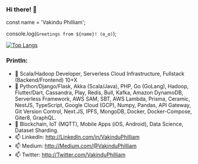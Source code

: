 ### Hi there! 👋

const name = 'Vakindu Philliam';

console.log(`Greetings from ${name}! (ʘ‿ʘ)`);

[![Top Langs](https://github-readme-stats.vercel.app/api/top-langs/?username=vakinduphilliam)](https://github.com/vakinduphilliam/github-readme-stats)

### Println:

- 🔭 Scala/Hadoop Developer, Serverless Cloud Infrastructure, Fullstack (Backend/Frontend) 10+X
- 🌱 Python/Django/Flask, Akka (Scala/Java), PHP, Go (GoLang), Hadoop, Flutter/Dart, Cassandra, Play, Redis, Bull, Kafka, Amazon DynamoDB, Serverless Framework, AWS SAM, SBT, AWS Lambda, Prisma, Ceramic, NestJS, TypeScript, Google Cloud (GCP), Numpy, Pandas, API Gateway, Git Version Control, Next.JS, IPFS, MongoDB, Docker, Docker-Compose, Giter8, GraphQL.
- 👯 Blockchain, IoT (MQTT), Mobile Apps (iOS, Android), Data Science, Dataset Sharding.
- 📫 LinkedIn: http://LinkedIn.com/in/VakinduPhilliam
- 📫 Medium:   http://Medium.com/@VakinduPhilliam
- 📫 Twitter:  http://Twitter.com/VakinduPhilliam

